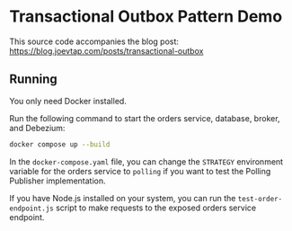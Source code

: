 # Transactional Outbox Pattern Demo

This source code accompanies the blog post: https://blog.joevtap.com/posts/transactional-outbox

## Running

You only need Docker installed.

Run the following command to start the orders service, database, broker, and Debezium:

```bash
docker compose up --build
```

In the `docker-compose.yaml` file, you can change the `STRATEGY` environment variable for the orders service to `polling` if you want to test the Polling Publisher implementation.

If you have Node.js installed on your system, you can run the `test-order-endpoint.js` script to make requests to the exposed orders service endpoint.
